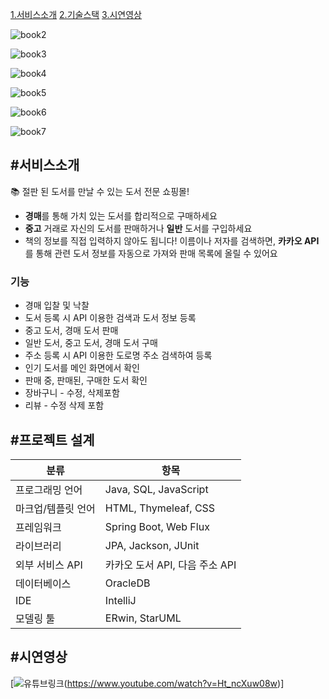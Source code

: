 [1.서비스소개](#서비스소개)
[2.기술스택](#기술스택)
[3.시연영상](#시연영상)


![book2](https://github.com/chaney1475/Booktion/assets/86292444/5441cfc2-5e33-4302-b575-18656a93930d)

![book3](https://github.com/chaney1475/Booktion/assets/86292444/38b6e64c-acc8-49d6-b9ec-02b0740690d7)

![book4](https://github.com/chaney1475/Booktion/assets/86292444/ca3183c4-943a-4f2f-aaf7-010674da77fc)

![book5](https://github.com/chaney1475/Booktion/assets/86292444/c77004ff-c523-43b4-bfed-02943f036673)


![book6](https://github.com/chaney1475/Booktion/assets/86292444/e9b13ade-f73f-4f38-ad50-3f6e2149032a)

![book7](https://github.com/chaney1475/Booktion/assets/86292444/8ad2ac92-b26a-4c71-8418-d4c3a77f8b5d)

#서비스소개
---

📚 절판 된 도서를 만날 수 있는 도서 전문 쇼핑몰!

- **경매**를 통해 가치 있는 도서를 합리적으로 구매하세요
- **중고** 거래로 자신의 도서를 판매하거나 **일반** 도서를 구입하세요
- 책의 정보를 직접 입력하지 않아도 됩니다! 이름이나 저자를 검색하면,
**카카오 API**를 통해 관련 도서 정보를 자동으로 가져와 판매 목록에 올릴 수 있어요

### 기능

- 경매 입찰 및 낙찰
- 도서 등록 시 API 이용한 검색과 도서 정보 등록
- 중고 도서, 경매 도서 판매
- 일반 도서, 중고 도서, 경매 도서 구매
- 주소 등록 시 API 이용한 도로명 주소 검색하여 등록
- 인기 도서를 메인 화면에서 확인
- 판매 중, 판매된, 구매한 도서 확인
- 장바구니 - 수정, 삭제포함
- 리뷰 - 수정 삭제 포함

#프로젝트 설계
---
| 분류                   | 항목                    |
|------------------------|-------------------------|
| 프로그래밍 언어       | Java, SQL, JavaScript  |
| 마크업/템플릿 언어    | HTML, Thymeleaf, CSS    |
| 프레임워크            | Spring Boot, Web Flux   |
| 라이브러리             | JPA, Jackson, JUnit     |
| 외부 서비스 API       | 카카오 도서 API, 다음 주소 API |
| 데이터베이스          | OracleDB                |
| IDE                    | IntelliJ               |
| 모델링 툴             | ERwin, StarUML         |

#시연영상
---
[![유튜브링크](https://www.youtube.com/watch?v=Ht_ncXuw08w)(https://www.youtube.com/watch?v=Ht_ncXuw08w)]

